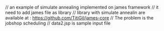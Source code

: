 // an example of simulate annealing implemented on james framework
// it need to add james file as library
// library with simulate annealin are available at : https://github.com/TitiGil/james-core
// The problem is the jobshop scheduling 
// data2.jsp is sample input file
